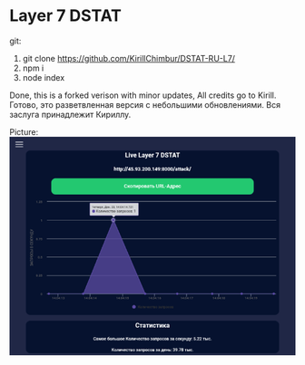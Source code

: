 # Layer 7 DSTAT
git:
1. git clone https://github.com/KirillChimbur/DSTAT-RU-L7/
2. npm i
3. node index

Done, this is a forked verison with minor updates, All credits go to Kirill.
Готово, это разветвленная версия с небольшими обновлениями. Вся заслуга принадлежит Кириллу.

Picture:
![Image alt](https://github.com/KirillChimbur/DSTAT-RU-L7/blob/main/screen.png)
